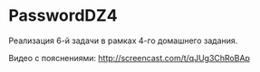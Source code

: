 # PasswordDZ4
Реализация 6-й задачи в рамках 4-го домашнего задания.

Видео с пояснениями:
http://screencast.com/t/qJUg3ChRoBAp

